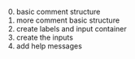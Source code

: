 0. basic comment structure
1. more comment basic structure
2. create labels and input container
3. create the inputs
4. add help messages